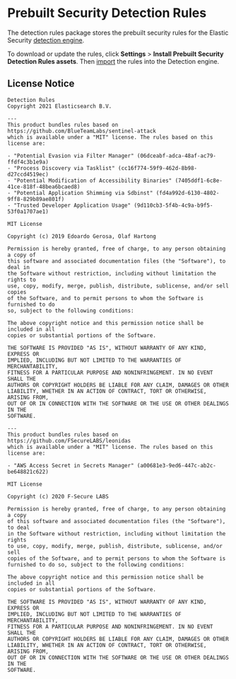 
# Prebuilt Security Detection Rules

The detection rules package stores the prebuilt security rules for the Elastic Security [detection engine](https://www.elastic.co/guide/en/security/7.13/detection-engine-overview.html).

To download or update the rules, click **Settings** > **Install Prebuilt Security Detection Rules assets**.
Then [import](https://www.elastic.co/guide/en/security/master/rules-ui-management.html#load-prebuilt-rules)
the rules into the Detection engine.

## License Notice

    Detection Rules
    Copyright 2021 Elasticsearch B.V.

    ---
    This product bundles rules based on https://github.com/BlueTeamLabs/sentinel-attack
    which is available under a "MIT" license. The rules based on this license are:

    - "Potential Evasion via Filter Manager" (06dceabf-adca-48af-ac79-ffdf4c3b1e9a)
    - "Process Discovery via Tasklist" (cc16f774-59f9-462d-8b98-d27ccd4519ec)
    - "Potential Modification of Accessibility Binaries" (7405ddf1-6c8e-41ce-818f-48bea6bcaed8)
    - "Potential Application Shimming via Sdbinst" (fd4a992d-6130-4802-9ff8-829b89ae801f)
    - "Trusted Developer Application Usage" (9d110cb3-5f4b-4c9a-b9f5-53f0a1707ae1)

    MIT License

    Copyright (c) 2019 Edoardo Gerosa, Olaf Hartong

    Permission is hereby granted, free of charge, to any person obtaining a copy of
    this software and associated documentation files (the "Software"), to deal in
    the Software without restriction, including without limitation the rights to
    use, copy, modify, merge, publish, distribute, sublicense, and/or sell copies
    of the Software, and to permit persons to whom the Software is furnished to do
    so, subject to the following conditions:

    The above copyright notice and this permission notice shall be included in all
    copies or substantial portions of the Software.

    THE SOFTWARE IS PROVIDED "AS IS", WITHOUT WARRANTY OF ANY KIND, EXPRESS OR
    IMPLIED, INCLUDING BUT NOT LIMITED TO THE WARRANTIES OF MERCHANTABILITY,
    FITNESS FOR A PARTICULAR PURPOSE AND NONINFRINGEMENT. IN NO EVENT SHALL THE
    AUTHORS OR COPYRIGHT HOLDERS BE LIABLE FOR ANY CLAIM, DAMAGES OR OTHER
    LIABILITY, WHETHER IN AN ACTION OF CONTRACT, TORT OR OTHERWISE, ARISING FROM,
    OUT OF OR IN CONNECTION WITH THE SOFTWARE OR THE USE OR OTHER DEALINGS IN THE
    SOFTWARE.

    ---
    This product bundles rules based on https://github.com/FSecureLABS/leonidas
    which is available under a "MIT" license. The rules based on this license are:

    - "AWS Access Secret in Secrets Manager" (a00681e3-9ed6-447c-ab2c-be648821c622)

    MIT License

    Copyright (c) 2020 F-Secure LABS

    Permission is hereby granted, free of charge, to any person obtaining a copy
    of this software and associated documentation files (the "Software"), to deal
    in the Software without restriction, including without limitation the rights
    to use, copy, modify, merge, publish, distribute, sublicense, and/or sell
    copies of the Software, and to permit persons to whom the Software is
    furnished to do so, subject to the following conditions:

    The above copyright notice and this permission notice shall be included in all
    copies or substantial portions of the Software.

    THE SOFTWARE IS PROVIDED "AS IS", WITHOUT WARRANTY OF ANY KIND, EXPRESS OR
    IMPLIED, INCLUDING BUT NOT LIMITED TO THE WARRANTIES OF MERCHANTABILITY,
    FITNESS FOR A PARTICULAR PURPOSE AND NONINFRINGEMENT. IN NO EVENT SHALL THE
    AUTHORS OR COPYRIGHT HOLDERS BE LIABLE FOR ANY CLAIM, DAMAGES OR OTHER
    LIABILITY, WHETHER IN AN ACTION OF CONTRACT, TORT OR OTHERWISE, ARISING FROM,
    OUT OF OR IN CONNECTION WITH THE SOFTWARE OR THE USE OR OTHER DEALINGS IN THE
    SOFTWARE.
